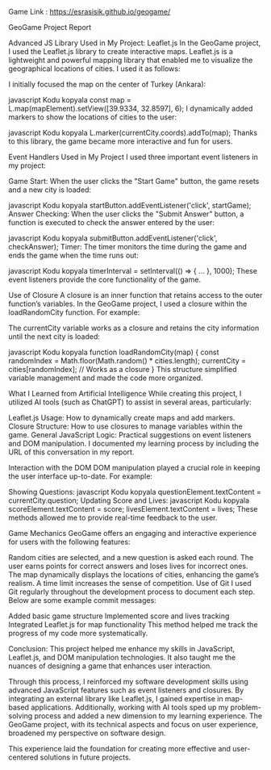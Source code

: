 Game Link :
https://esrasisik.github.io/geogame/

GeoGame Project Report

Advanced JS Library Used in My Project: Leaflet.js
In the GeoGame project, I used the Leaflet.js library to create interactive maps. Leaflet.js is a lightweight and powerful mapping library that enabled me to visualize the geographical locations of cities. I used it as follows:

I initially focused the map on the center of Turkey (Ankara):

javascript
Kodu kopyala
const map = L.map(mapElement).setView([39.9334, 32.8597], 6);
I dynamically added markers to show the locations of cities to the user:

javascript
Kodu kopyala
L.marker(currentCity.coords).addTo(map);
Thanks to this library, the game became more interactive and fun for users.

Event Handlers Used in My Project
I used three important event listeners in my project:

Game Start:
When the user clicks the "Start Game" button, the game resets and a new city is loaded:

javascript
Kodu kopyala
startButton.addEventListener('click', startGame);
Answer Checking:
When the user clicks the "Submit Answer" button, a function is executed to check the answer entered by the user:

javascript
Kodu kopyala
submitButton.addEventListener('click', checkAnswer);
Timer:
The timer monitors the time during the game and ends the game when the time runs out:

javascript
Kodu kopyala
timerInterval = setInterval(() => { ... }, 1000);
These event listeners provide the core functionality of the game.

Use of Closure
A closure is an inner function that retains access to the outer function’s variables. In the GeoGame project, I used a closure within the loadRandomCity function. For example:

The currentCity variable works as a closure and retains the city information until the next city is loaded:

javascript
Kodu kopyala
function loadRandomCity(map) {
    const randomIndex = Math.floor(Math.random() * cities.length);
    currentCity = cities[randomIndex]; // Works as a closure
}
This structure simplified variable management and made the code more organized.

What I Learned from Artificial Intelligence
While creating this project, I utilized AI tools (such as ChatGPT) to assist in several areas, particularly:

Leaflet.js Usage: How to dynamically create maps and add markers.
Closure Structure: How to use closures to manage variables within the game.
General JavaScript Logic: Practical suggestions on event listeners and DOM manipulation.
I documented my learning process by including the URL of this conversation in my report.

Interaction with the DOM
DOM manipulation played a crucial role in keeping the user interface up-to-date. For example:

Showing Questions:
javascript
Kodu kopyala
questionElement.textContent = currentCity.question;
Updating Score and Lives:
javascript
Kodu kopyala
scoreElement.textContent = score;
livesElement.textContent = lives;
These methods allowed me to provide real-time feedback to the user.

Game Mechanics
GeoGame offers an engaging and interactive experience for users with the following features:

Random cities are selected, and a new question is asked each round.
The user earns points for correct answers and loses lives for incorrect ones.
The map dynamically displays the locations of cities, enhancing the game’s realism.
A time limit increases the sense of competition.
Use of Git
I used Git regularly throughout the development process to document each step. Below are some example commit messages:

Added basic game structure
Implemented score and lives tracking
Integrated Leaflet.js for map functionality
This method helped me track the progress of my code more systematically.

Conclusion: This project helped me enhance my skills in JavaScript, Leaflet.js, and DOM manipulation technologies. It also taught me the nuances of designing a game that enhances user interaction.

Through this process, I reinforced my software development skills using advanced JavaScript features such as event listeners and closures. By integrating an external library like Leaflet.js, I gained expertise in map-based applications. Additionally, working with AI tools sped up my problem-solving process and added a new dimension to my learning experience. The GeoGame project, with its technical aspects and focus on user experience, broadened my perspective on software design.

This experience laid the foundation for creating more effective and user-centered solutions in future projects.


